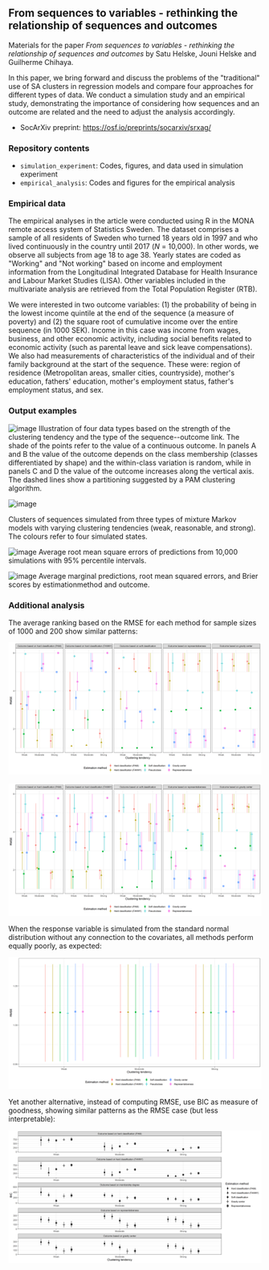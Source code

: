 ## From sequences to variables - rethinking the relationship of sequences and outcomes

Materials for the paper *From sequences to variables - rethinking the relationship of sequences and outcomes* by Satu Helske, Jouni Helske and Guilherme Chihaya.

In this paper, we bring forward and discuss the problems of the "traditional" use of SA clusters in regression models and compare four approaches for different types of data. We conduct a simulation study and an empirical study, demonstrating the importance of considering how sequences and an outcome are related and the need to adjust the analysis accordingly.

* SocArXiv preprint: https://osf.io/preprints/socarxiv/srxag/

### Repository contents

* `simulation_experiment`: Codes, figures, and data used in simulation experiment
* `empirical_analysis`: Codes and figures for the empirical analysis

### Empirical data

The empirical analyses in the article were conducted using R in the MONA remote access system of Statistics Sweden. The dataset comprises a sample of all residents of Sweden who turned 18 years old in 1997 and who lived continuously in the country until 2017 (*N* = 10,000). In other words, we observe all subjects from age 18 to age 38. Yearly states are coded as "Working" and "Not working" based on income and employment information from the Longitudinal Integrated Database for Health Insurance and Labour Market Studies (LISA). Other variables included in the multivariate analysis are retrieved from the Total Population Register (RTB). 

We were interested in two outcome variables: (1) the probability of being in the lowest income quintile at the end of the sequence (a measure of poverty) and (2) the square root of cumulative income over the entire sequence (in 1000 SEK). Income in this case was income from wages, business, and other economic activity, including social benefits related to economic activity (such as parental leave and sick leave compensations). We also had measurements of characteristics of the individual and of their family background at the start of the sequence. These were: region of residence (Metropolitan areas, smaller cities, countryside), mother's education, fathers' education, mother's employment status, father's employment status, and sex. 

### Output examples

![image](https://user-images.githubusercontent.com/10557867/132669002-bd10fba9-f850-42f4-8507-363c723c0ea0.png)
Illustration of four data types based on the strength of the clustering tendency and the type of the sequence--outcome link. The shade of the points refer to the value of a continuous outcome. In panels A and B the value of the outcome depends on the class membership (classes differentiated by shape) and the within-class variation is random, while in panels C and D the value of the outcome increases along the vertical axis. The dashed lines show a partitioning suggested by a PAM clustering algorithm.


![image](https://user-images.githubusercontent.com/10557867/146735863-2a8a829c-9908-4e81-b8d1-220f37663336.png)

Clusters of sequences simulated from three types of mixture Markov models with varying clustering tendencies (weak, reasonable, and strong). The colours refer to four simulated states.

![image](https://user-images.githubusercontent.com/10557867/132668713-1316afaa-32d8-425c-9e4c-4881cc96b2e5.png)
Average root mean square errors of predictions from 10,000 simulations with 95\% percentile intervals.

![image](https://user-images.githubusercontent.com/10557867/132668925-0a94874b-3d95-4159-8527-6d70278ad4ef.png)
Average marginal predictions, root mean squared errors, and Brier scores by estimationmethod and outcome.

### Additional analysis

The average ranking based on the RMSE for each method for sample sizes of 1000 and 200 show similar patterns:

![n1000](/simulations/simulation_n1000.png?raw=true "Average and 50% quantiles of the relative rank based on RMSE")

![n500](/simulations/simulation_n200.png?raw=true "Average and 50% quantiles of the relative rank based on RMSE")

When the response variable is simulated from the standard normal distribution without any connection to the covariates, all methods perform equally poorly, as expected:

![noeffect](/simulations/simulation_noeffect.png?raw=true "Average and 95% quantiles of RMSE based on different sequences with no connection to response")

Yet another alternative, instead of computing RMSE, use BIC as measure of goodness, showing similar patterns as the RMSE case (but less interpretable):

![bicversion](/simulations/BIC/simulation_BIC.png?raw=true "Average and 95% quantiles of BIC values")




